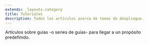 ```yaml
---
extends: _layouts.category
title: Tutoriales
description: Todos los artículos acerca de temas de despliegue.
---
```


Artículos sobre guías -o series de guías- para llegar a un propósito predefinido.

